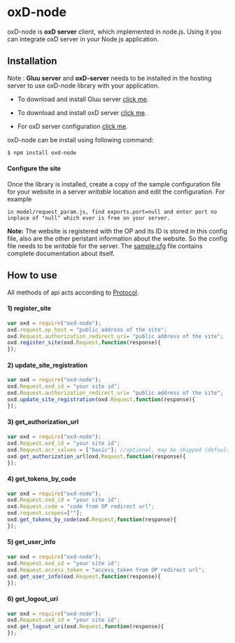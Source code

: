 oxD-node
========

oxD-node is **oxD server** client, which implemented in node.js. Using it you can integrate oxD server in your Node.js application.

Installation
------------

Note : **Gluu server** and **oxD-server** needs to be installed in the hosting server to use oxD-node library with your application.

* To download and install Gluu server [click me](http://www.gluu.org/docs/).

* To download and install oxD server [click me](https://www.gluu.org/docs-oxd).

* For oxD server configuration [click me](https://www.gluu.org/docs-oxd).


oxD-node can be install using following command:

```sh
$ npm install oxd-node
```

#### Configure the site

Once the library is installed, create a copy of the sample configuration file for your website in a server *writable* location and edit the configuration. For example

```
in model/request_param.js, find exports.port=null and enter port no inplace of "null" which ever is free on your server.
```

**Note:** The website is registered with the OP and its ID is stored in this config file, also are the other peristant information about the website. So the config file needs to be *writable* for the server. The [sample.cfg](https://github.com/GluuFederation/oxd-python/blob/master/sample.cfg) file contains complete documentation about itself.

How to use
-----------

All methods of api acts according to [Protocol](../.././oxdserver/index.md).

#### 1) register_site

```js
var oxd = require("oxd-node");
oxd.request.op_host = "public address of the site";
oxd.Request.authorization_redirect_uri= "public address of the site";
oxd.register_site(oxd.Request,function(response){
});
```

#### 2) update_site_registration

```js
var oxd = require("oxd-node");
oxd.Request.oxd_id = "your site id";
oxd.Request.authorization_redirect_uri= "public address of the site";
oxd.update_site_registration(oxd.Request,function(response){
});
```

#### 3) get_authorization_url

```js
var oxd = require("oxd-node");
oxd.Request.oxd_id = "your site id";
oxd.Request.acr_values = ["basic"]; //optional, may be skipped (default: basic)
oxd.get_authorization_url(oxd.Request,function(response){
});
```

#### 4) get_tokens_by_code

```js
var oxd = require("oxd-node");
oxd.Request.oxd_id = "your site id";
oxd.Request.code = "code from OP redirect url";
oxd.request.scopes=[""];
oxd.get_tokens_by_code(oxd.Request,function(response){
});
```

#### 5) get_user_info

```js
var oxd = require("oxd-node");
oxd.Request.oxd_id = "your site id";
oxd.Request.access_token = "access_token from OP redirect url";
oxd.get_user_info(oxd.Request,function(response){
});
```

#### 6) get_logout_uri

```js
var oxd = require("oxd-node");
oxd.Request.oxd_id = "your site id";
oxd.get_logout_uri(oxd.Request,function(response){
});
```

